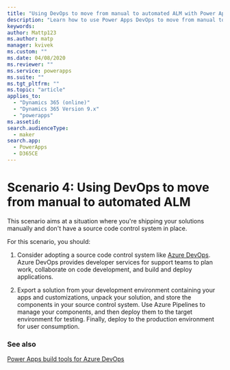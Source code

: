 ```yaml
---
title: "Using DevOps to move from manual to automated ALM with Power Apps | Microsoft Docs"
description: "Learn how to use Power Apps DevOps to move from manual to automated ALM"
keywords: 
author: Mattp123
ms.author: matp
manager: kvivek
ms.custom: ""
ms.date: 04/08/2020
ms.reviewer: ""
ms.service: powerapps
ms.suite: ""
ms.tgt_pltfrm: ""
ms.topic: "article"
applies_to: 
  - "Dynamics 365 (online)"
  - "Dynamics 365 Version 9.x"
  - "powerapps"
ms.assetid: 
search.audienceType: 
  - maker
search.app: 
  - PowerApps
  - D365CE
---
```

# Scenario 4: Using DevOps to move from manual to automated ALM

This scenario aims at a situation where you're shipping your solutions manually and don't have a source code control system in place.

For this scenario, you should:

1. Consider adopting a source code control system like [Azure DevOps](https://docs.microsoft.com/azure/devops/?view=azure-devops). Azure DevOps provides developer services for support teams to plan work, collaborate on code development, and build and deploy applications.

2. Export a solution from your development environment containing your apps and customizations, unpack your solution, and store the components in your source control system. Use Azure Pipelines to manage your components, and then deploy them to the target environment for testing. Finally, deploy to the production environment for user consumption.

### See also

[Power Apps build tools for Azure DevOps](devops-build-tools.md)
